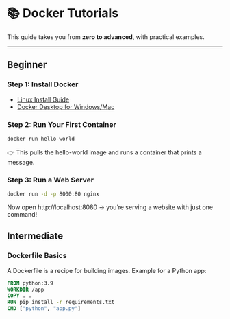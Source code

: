 # 📚 Docker Tutorials

This guide takes you from **zero to advanced**, with practical examples.

---

## Beginner

### Step 1: Install Docker
- [Linux Install Guide](https://docs.docker.com/engine/install/)  
- [Docker Desktop for Windows/Mac](https://docs.docker.com/desktop/)  

### Step 2: Run Your First Container
```bash
docker run hello-world
```

👉 This pulls the hello-world image and runs a container that prints a message.

### Step 3: Run a Web Server
```bash
docker run -d -p 8000:80 nginx
```
Now open http://localhost:8080 → you’re serving a website with just one command!

## Intermediate

### Dockerfile Basics
A Dockerfile is a recipe for building images. Example for a Python app:
```dockerfile
FROM python:3.9
WORKDIR /app
COPY . .
RUN pip install -r requirements.txt
CMD ["python", "app.py"]
```
